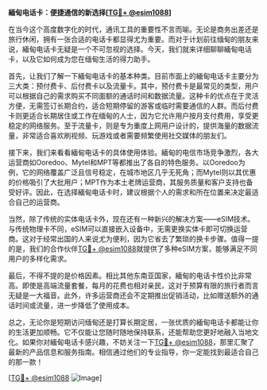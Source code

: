 **緬甸电话卡：便捷通信的新选择[[TG💪+ @esim1088](https://t.me/s/esim1088)]**

在当今这个高度数字化的时代，通讯工具的重要性不言而喻。无论是商务出差还是旅行休闲，拥有一张合适的电话卡都显得尤为重要。而对于计划前往缅甸的朋友来说，緬甸电话卡无疑是一个不可忽视的选择。今天，我们就来详细聊聊緬甸电话卡，以及它如何成为您在缅甸生活的得力助手。

首先，让我们了解一下緬甸电话卡的基本种类。目前市面上的緬甸电话卡主要分为三大类：预付费卡、后付费卡以及流量卡。其中，预付费卡是最常见的类型，用户可以根据自己的需求购买不同面额的通话时间和数据流量。这种卡的优点在于灵活方便，无需签订长期合约，适合短期停留的游客或临时需要通信的人群。而后付费卡则更适合长期居住或工作在缅甸的人士，因为它允许用户按月支付费用，享受更稳定的网络服务。至于流量卡，则是专为重度上网用户设计的，提供海量的数据流量，非常适合喜欢刷视频、玩游戏或者需要频繁使用社交媒体的朋友们。

接下来，我们来看看緬甸电话卡的具体使用体验。緬甸的电信市场竞争激烈，各大运营商如Ooredoo、Mytel和MPT等都推出了各自的特色服务。以Ooredoo为例，它的网络覆盖广泛且信号稳定，在城市地区几乎无死角；而Mytel则以其优惠的价格吸引了大批用户；MPT作为本土老牌运营商，其服务质量和客户支持也备受好评。因此，在选择緬甸电话卡时，建议根据个人的需求和所在位置来决定最适合自己的运营商。

当然，除了传统的实体电话卡外，现在还有一种新兴的解决方案——eSIM技术。与传统物理卡不同，eSIM可以直接嵌入设备中，无需更换实体卡即可切换运营商。这对于经常出国的人来说尤为便利，因为它省去了繁琐的换卡步骤。值得一提的是，我们的合作伙伴[TG💪+ @esim1088](https://t.me/s/esim1088)就提供了多种eSIM方案，能够满足不同用户的多样化需求。

最后，不得不提的是价格因素。相比其他东南亚国家，緬甸的电话卡性价比非常高。即使是高端流量套餐，每月的花费也相对亲民，这对于预算有限的旅行者而言无疑是一大福音。此外，许多运营商还会不定期推出促销活动，比如赠送额外的通话时间或流量，进一步降低了使用成本。

总之，无论你是短期访问缅甸还是打算长期定居，一张优质的緬甸电话卡都能让你的生活更加顺畅。它不仅能让您随时随地保持联系，还能帮助您更好地融入当地文化。如果你对緬甸电话卡感兴趣，不妨关注一下[TG💪+ @esim1088](https://t.me/s/esim1088)，那里汇聚了最新的产品信息和服务指南。相信通过他们的专业指导，你一定能找到最适合自己的那一款！

[[TG💪+ @esim1088](https://t.me/s/esim1088) ![Image](https://i.postimg.cc/4NQfJmqS/Snipaste-2025-05-13-00-14-12.png)]